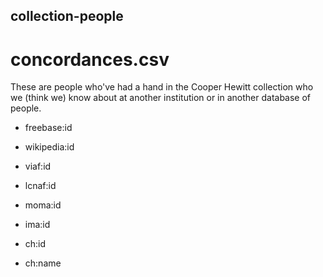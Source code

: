 collection-people
--

concordances.csv
==

These are people who've had a hand in the Cooper Hewitt collection who we (think
we) know about at another institution or in another database of people.

* freebase:id

* wikipedia:id

* viaf:id

* lcnaf:id

* moma:id

* ima:id

* ch:id

* ch:name

